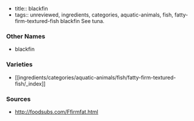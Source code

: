 - title:: blackfin
- tags:: unreviewed, ingredients, categories, aquatic-animals, fish, fatty-firm-textured-fish
blackfin See tuna.

### Other Names

* blackfin

### Varieties

* [[ingredients/categories/aquatic-animals/fish/fatty-firm-textured-fish/_index]]

### Sources
* http://foodsubs.com/Ffirmfat.html
